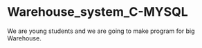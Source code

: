 # Warehouse_system_C-MYSQL
We are young students and we are going to make program for big Warehouse.
